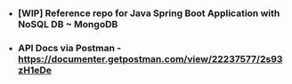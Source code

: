 - ### [WIP] Reference repo for Java Spring Boot Application with NoSQL DB ~ MongoDB

- ### API Docs via Postman - https://documenter.getpostman.com/view/22237577/2s93zH1eDe